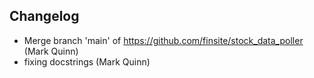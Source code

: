 ## Changelog

- Merge branch 'main' of https://github.com/finsite/stock_data_poller (Mark Quinn)
- fixing docstrings (Mark Quinn)